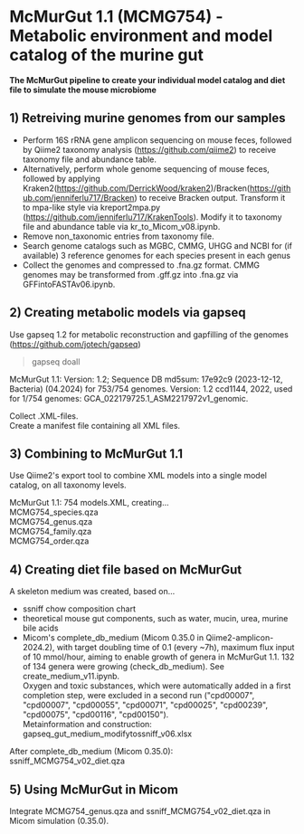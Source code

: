 # McMurGut 1.1 (MCMG754) - Metabolic environment and model catalog of the murine gut  
**The McMurGut pipeline to create your individual model catalog and diet file to simulate the mouse microbiome**  

## 1) Retreiving murine genomes from our samples  

- Perform 16S rRNA gene amplicon sequencing on mouse feces, followed by Qiime2 taxonomy analysis (https://github.com/qiime2) to receive taxonomy file and abundance table.
- Alternatively, perform whole genome sequencing of mouse feces, followed by applying Kraken2(https://github.com/DerrickWood/kraken2)/Bracken(https://github.com/jenniferlu717/Bracken) to receive Bracken output. Transform it to mpa-like style via kreport2mpa.py (https://github.com/jenniferlu717/KrakenTools). Modify it to taxonomy file and abundance table via kr_to_Micom_v08.ipynb.
- Remove non_taxonomic entries from taxonomy file.
- Search genome catalogs such as MGBC, CMMG, UHGG and NCBI for (if available) 3 reference genomes for each species present in each genus
- Collect the genomes and compressed to .fna.gz format. CMMG genomes may be transformed from .gff.gz into .fna.gz via GFFintoFASTAv06.ipynb.

## 2) Creating metabolic models via gapseq  

Use gapseq 1.2 for metabolic reconstruction and gapfilling of the genomes (https://github.com/jotech/gapseq)  
> gapseq doall

McMurGut 1.1:
Version: 1.2; Sequence DB md5sum: 17e92c9 (2023-12-12, Bacteria) (04.2024) for 753/754 genomes.
Version: 1.2 ccd1144, 2022,  used for 1/754 genomes: GCA_022179725.1_ASM2217972v1_genomic.  

Collect .XML-files.  
Create a manifest file containing all XML files.

## 3) Combining to McMurGut 1.1  

Use Qiime2's export tool to combine XML models into a single model catalog, on all taxonomy levels.  

McMurGut 1.1: 
754 models.XML, creating...  
MCMG754_species.qza  
MCMG754_genus.qza  
MCMG754_family.qza  
MCMG754_order.qza  



## 4) Creating diet file based on McMurGut  

A skeleton medium was created, based on...  
- ssniff chow composition chart  
- theoretical mouse gut components, such as water, mucin, urea, murine bile acids  
- Micom's complete_db_medium (Micom 0.35.0 in Qiime2-amplicon-2024.2), with target doubling time of 0.1 (every ~7h), maximum flux input of 10 mmol/hour, aiming to enable growth of genera in McMurGut 1.1. 132 of 134 genera were growing (check_db_medium). See create_medium_v11.ipynb.  
Oxygen and toxic substances, which were automatically added in a first completion step, were excluded in a second run ("cpd00007", "cpd00007", "cpd00055", "cpd00071", "cpd00025", "cpd00239", "cpd00075", "cpd00116", "cpd00150").  
Metainformation and construction:  
gapseq_gut_medium_modifytossniff_v06.xlsx  

After complete_db_medium (Micom 0.35.0):  
ssniff_MCMG754_v02_diet.qza  

## 5) Using McMurGut in Micom

Integrate MCMG754_genus.qza and ssniff_MCMG754_v02_diet.qza in Micom simulation (0.35.0).  
